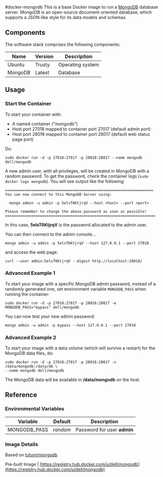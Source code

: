 #docker-mongodb
This is a base Docker image to run a [MongoDB](http://www.mongodb.org/) database server.  MongoDB is an open-source document-oriented database, which supports a JSON-like style for its data models and schemas.

## Components
The software stack comprises the following components:

Name       | Version    | Description
-----------|------------|------------------------------
Ubuntu     | Trusty     | Operating system
MongoDB    | Latest     | Database

## Usage

### Start the Container

To start your container with:

* A named container ("mongodb")
* Host port 27018 mapped to container port 27017 (default admin port)
* Host port 28018 mapped to container port 28017 (default web status page port)

Do:

    sudo docker run -d -p 27018:27017 -p 28018:28017 --name mongodb dell/mongodb

A new admin user, with all privileges, will be created in MongoDB with a random password. To get the password, check the container logs (```sudo docker logs mongodb```). You will see output like the following:

    ====================================================================
    You can now connect to this MongoDB Server using:

      mongo admin -u admin -p 5elsT6KtjrqV --host <host> --port <port>

    Please remember to change the above password as soon as possible!
    =====================================================================

In this case, **5elsT6KtjrqV** is the password allocated to the admin user.

You can then connect to the admin console...

    mongo admin -u admin -p 5elsT6KtjrqV --host 127.0.0.1 --port 27018

and access the web page:

    curl --user admin:5elsT6KtjrqV --digest http://localhost:28018/

### Advanced Example 1
To start your image with a specific MongoDB admin password, instead of a randomly generated one, set environment variable `MONGODB_PASS` when running the container:

    sudo docker run -d -p 27018:27017 -p 28018:28017 -e MONGODB_PASS="mypass" dell/mongodb

You can now test your new admin password:

    mongo admin -u admin -p mypass --host 127.0.0.1 --port 27018

### Advanced Example 2
To start your image with a data volume (which will survive a restart) for the MongoDB data files, do:

    sudo docker run -d -p 27018:27017 -p 28018:28017 -v /data/mongodb:/data/db \
    --name mongodb dell/mongodb

The MongoDB data will be available in **/data/mongodb** on the host.

## Reference

### Environmental Variables

Variable     | Default  | Description
-------------|----------|----------------------------
MONGODB_PASS | *random* | Password for user **admin**

### Image Details

Based on [tutum/mongodb](https://github.com/tutumcloud/tutum-docker-mongodb)

Pre-built Image   | [https://registry.hub.docker.com/u/dell/mongodb](https://registry.hub.docker.com/u/dell/mongodb) 
